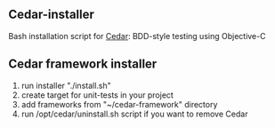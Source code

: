 ## Cedar-installer
Bash installation script for [Cedar](https://github.com/pivotal/cedar): BDD-style testing using Objective-C

## Cedar framework installer
1) run installer "./install.sh"  
2) create target for unit-tests in your project  
3) add frameworks from "~/cedar-framework" directory  
4) run /opt/cedar/uninstall.sh script if you want to remove Cedar  
